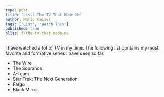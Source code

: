 ```yaml
---
type: post
title: 'List: The TV That Made Me'
author: Mario Kaiser
tags: ['List', 'Watch This']
published: true
alias: f/the-tv-that-made-me
---
```


<!-- TODO: write short paragraph about each! -->

I have watched a lot of TV in my time. The following list contains my most favorite and formative series I have seen so far.

- The Wire
- The Sopranos
- ​​​​​​A-Team
- Star Trek: The Next Generation
- Fargo
- Black Mirror
